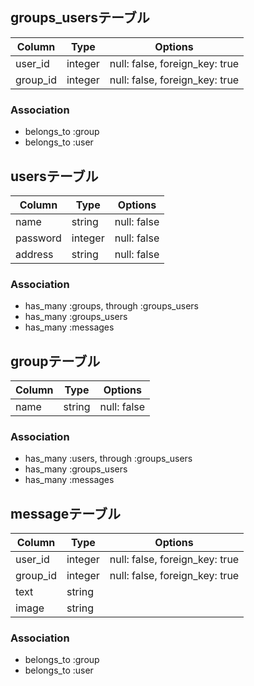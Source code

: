 ## groups_usersテーブル

|Column|Type|Options|
|------|----|-------|
|user_id|integer|null: false, foreign_key: true|
|group_id|integer|null: false, foreign_key: true|

### Association
- belongs_to :group
- belongs_to :user

## usersテーブル

|Column|Type|Options|
|------|----|-------|
|name|string|null: false|
|password|integer|null: false|
|address|string|null: false|

### Association
- has_many :groups, through :groups_users
- has_many :groups_users
- has_many :messages

## groupテーブル

|Column|Type|Options|
|------|----|-------|
|name|string|null: false|

### Association
- has_many :users, through :groups_users
- has_many :groups_users
- has_many :messages

## messageテーブル

|Column|Type|Options|
|------|----|-------|
|user_id|integer|null: false, foreign_key: true|
|group_id|integer|null: false, foreign_key: true|
|text|string||
|image|string||

### Association
- belongs_to :group
- belongs_to :user
